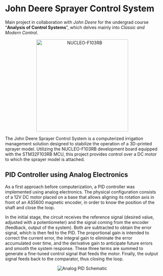 # John Deere Sprayer Control System

Main project in collaboration with *John Deere* for the undergrad course “**Analysis of Control Systems**”, which delves mainly into *Classic and Modern Control*.

<p align="center">
  <img src="https://github.com/user-attachments/assets/d9fcd6d7-fb5b-44bf-84cf-5ca00228ec28" alt = "NUCLEO-F103RB" width="300" height="300"/>
</p>

The John Deere Sprayer Control System is a computerized irrigation management solution designed to stabilize the operation of a 3D-printed sprayer model. Utilizing the NUCLEO-F103RB development board equipped with the STM32F103RB MCU, this project provides control over a DC motor to which the sprayer model is attached.

## PID Controller using Analog Electronics

As a first approach before computerization, a PID controller was implemented using analog electronics. The physical configuration consists of a 12V DC motor placed on a base that allows aligning its rotation axis in front of an AS5600 magnetic encoder, in order to know the position of the shaft and close the loop.

In the initial stage, the circuit receives the reference signal (desired value, adjusted with a potentiometer) and the signal coming from the encoder (feedback, output of the system). Both are subtracted to obtain the error signal, which is then fed to the PID. The proportional gain is intended to correct the current error, the integral gain to eliminate the error accumulated over time, and the derivative gain to anticipate future errors and smooth the system response. These three terms are summed to generate a fine-tuned control signal that feeds the motor. Finally, the output signal feeds back to the comparator, thus closing the loop.

<p align="center">
  <img src="https://github.com/user-attachments/assets/30881e0d-5c65-45e7-87dd-a92824c35ff9" alt = "Analog PID Schematic"/>
</p>
